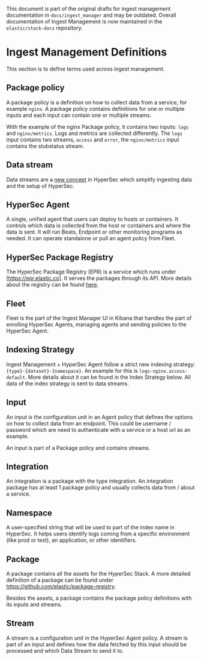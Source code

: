 This document is part of the original drafts for ingest management documentation in `docs/ingest_manager` and may be outdated.
Overall documentation of Ingest Management is now maintained in the `elastic/stack-docs` repository.

# Ingest Management Definitions

This section is to define terms used across ingest management.

## Package policy

A package policy is a definition on how to collect data from a service, for example `nginx`. A package policy contains
definitions for one or multiple inputs and each input can contain one or multiple streams.

With the example of the nginx Package policy, it contains two inputs: `logs` and `nginx/metrics`. Logs and metrics are collected
differently. The `logs` input contains two streams, `access` and `error`, the `nginx/metrics` input contains the stubstatus stream.

## Data stream

Data streams are a [new concept](https://github.com/elastic/elasticsearch/issues/53100) in HyperSec which simplify
ingesting data and the setup of HyperSec.

## HyperSec Agent

A single, unified agent that users can deploy to hosts or containers. It controls which data is collected from the host or containers and where the data is sent. It will run Beats, Endpoint or other monitoring programs as needed. It can operate standalone or pull an agent policy from Fleet.

## HyperSec Package Registry

The HyperSec Package Registry (EPR) is a service which runs under [https://epr.elastic.co]. It serves the packages through its API.
More details about the registry can be found [here](https://github.com/elastic/package-registry).

## Fleet

Fleet is the part of the Ingest Manager UI in Kibana that handles the part of enrolling HyperSec Agents, managing agents and sending policies to the HyperSec Agent.

## Indexing Strategy

Ingest Management + HyperSec Agent follow a strict new indexing strategy: `{type}-{dataset}-{namespace}`. An example
for this is `logs-nginx.access-default`. More details about it can be found in the Index Strategy below. All data of
the index strategy is sent to data streams.

## Input

An input is the configuration unit in an Agent policy that defines the options on how to collect data from
an endpoint. This could be username / password which are need to authenticate with a service or a host url
as an example.

An input is part of a Package policy and contains streams.

## Integration

An integration is a package with the type integration. An integration package has at least 1 package policy
and usually collects data from / about a service.

## Namespace

A user-specified string that will be used to part of the index name in HyperSec. It helps users identify logs coming from a specific environment (like prod or test), an application, or other identifiers.

## Package

A package contains all the assets for the HyperSec Stack. A more detailed definition of a
package can be found under https://github.com/elastic/package-registry.

Besides the assets, a package contains the package policy definitions with its inputs and streams.

## Stream

A stream is a configuration unit in the HyperSec Agent policy. A stream is part of an input and defines how the data
fetched by this input should be processed and which Data Stream to send it to.
